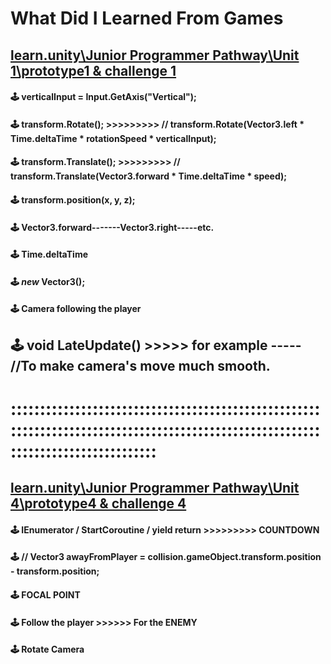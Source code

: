 # What Did I Learned From Games

## [learn.unity\Junior Programmer Pathway\Unit 1\prototype1 & challenge 1](https://github.com/Ozlem-goksun/learn.unity_Prototype1_Road)

#### 🕹️ verticalInput = Input.GetAxis("Vertical");

#### 🕹️ transform.Rotate(); >>>>>>>>> // transform.Rotate(Vector3.left * Time.deltaTime * rotationSpeed * verticalInput);

#### 🕹️ transform.Translate(); >>>>>>>>> // transform.Translate(Vector3.forward * Time.deltaTime * speed);

#### 🕹️ transform.position(x, y, z);

#### 🕹️ Vector3.forward-------Vector3.right-----etc.

#### 🕹️ Time.deltaTime

#### 🕹️ <i>new</i> Vector3();

#### 🕹️ Camera following the player

## 🕹️ void LateUpdate() >>>>> for example ----- //To make camera's move much smooth.

# :::::::::::::::::::::::::::::::::::::::::::::::::::::::::::::::::::::::::::::::::::::::::::::::::::::::::::::::::::::::::::::::::::

## [learn.unity\Junior Programmer Pathway\Unit 4\prototype4 & challenge 4](https://github.com/Ozlem-goksun/learn.unity_Prototype4)

#### 🕹️ IEnumerator / StartCoroutine / yield return >>>>>>>>> COUNTDOWN

#### 🕹️ // Vector3 awayFromPlayer = collision.gameObject.transform.position - transform.position;

#### 🕹️ FOCAL POINT

#### 🕹️ Follow the player >>>>>> For the ENEMY

#### 🕹️ Rotate Camera

